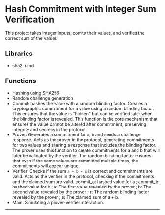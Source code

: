 # Hash Commitment with Integer Sum Verification
This project takes integer inputs, comits their values, and verifies the correct sum of the values
## Libraries
- sha2, rand
## Functions
- Hashing using SHA256
- Random challenge generation
- Commit: hashes the value with a random blinding factor. Creates a cryptographic commitment for a value using a random blinding factor. This ensures that the value is "hidden" but can be verified later when the blinding factor is revealed. This function is the core mechanism that ensures the value cannot be altered after commitment, preserving integrity and secrecy in the protocol.
- Prover: Generates a commitment for `a`, `b` and sends a challenge response. Acts as the prover in the protocol, generating commitments for two values and sharing a response that includes the blinding factor. The prover uses this function to create commitments for a and b that will later be validated by the verifier. The random blinding factor ensures that even if the same values are committed multiple times, the commitments will appear unique.
- Verifier: Checks if the sum `a + b = s` is correct and commitments are valid. Acts as the verifier in the protocol, checking if the commitments and the claimed sum are valid. commit_a: hashed value for a ; commit_b: hashed value for b ; a: The first value revealed by the prover ; b: The second value revealed by the prover ; r: The random blinding factor revealed by the prover ; s: The claimed sum of a + b.
- Main: Simulating a prover-verifier interaction. 
---
